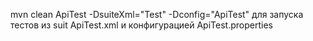 mvn clean ApiTest -DsuiteXml="Test" -Dconfig="ApiTest" 
для запуска тестов из suit ApiTest.xml и конфигурацией ApiTest.properties


